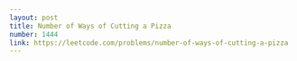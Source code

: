 ```yaml
---
layout: post
title: Number of Ways of Cutting a Pizza
number: 1444
link: https://leetcode.com/problems/number-of-ways-of-cutting-a-pizza
---
```

